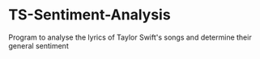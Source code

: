 # TS-Sentiment-Analysis
Program to analyse the lyrics of Taylor Swift's songs and determine their general sentiment
